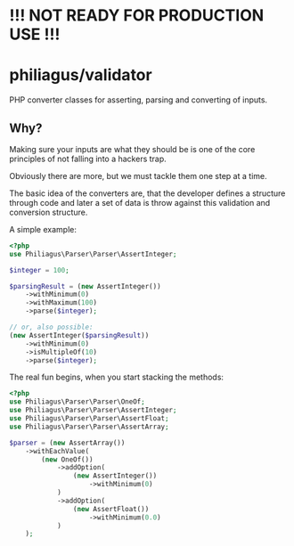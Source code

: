 # !!! NOT READY FOR PRODUCTION USE !!!

# philiagus/validator
PHP converter classes for asserting, parsing and converting of inputs.

## Why?
Making sure your inputs are what they should be is one of the core principles of not falling into a hackers trap.

Obviously there are more, but we must tackle them one step at a time.

The basic idea of the converters are, that the developer defines a structure through code and later a set of data is throw against this validation and conversion structure.

A simple example:

```php
<?php
use Philiagus\Parser\Parser\AssertInteger;

$integer = 100;

$parsingResult = (new AssertInteger())
    ->withMinimum(0)
    ->withMaximum(100)
    ->parse($integer);

// or, also possible:
(new AssertInteger($parsingResult))
    ->withMinimum(0)
    ->isMultipleOf(10)
    ->parse($integer);
```

The real fun begins, when you start stacking the methods:

```php
<?php
use Philiagus\Parser\Parser\OneOf;
use Philiagus\Parser\Parser\AssertInteger;
use Philiagus\Parser\Parser\AssertFloat;
use Philiagus\Parser\Parser\AssertArray;

$parser = (new AssertArray())
    ->withEachValue(
        (new OneOf())
            ->addOption(
                (new AssertInteger())
                    ->withMinimum(0)
            )
            ->addOption(
                (new AssertFloat())
                    ->withMinimum(0.0)
            )
    );
```
